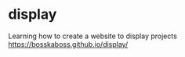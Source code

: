 # display
Learning how to create a website to display projects
https://bosskaboss.github.io/display/
